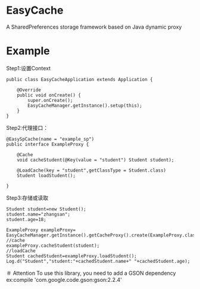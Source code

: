# EasyCache
A SharedPreferences storage framework based on Java dynamic proxy

# Example
Step1:设置Context

    public class EasyCacheApplication extends Application {

        @Override
        public void onCreate() {
            super.onCreate();
            EasyCacheManager.getInstance().setup(this);
        }
    }

Step2:代理接口：

    @EasySpCache(name = "example_sp")
    public interface ExampleProxy {

        @Cache
        void cacheStudent(@Key(value = "student") Student student);

        @LoadCache(key = "student",getClassType = Student.class)
        Student loadStudent();

    }

Step3:存储或读取

    Student student=new Student();
    student.name="zhangsan";
    student.age=18;

    ExampleProxy exampleProxy= EasyCacheManager.getInstance().getCacheProxy().create(ExampleProxy.class);
    //cache
    exampleProxy.cacheStudent(student);
    //loadCache
    Student cachedStudent=exampleProxy.loadStudent();
    Log.d("Student","student:"+cachedStudent.name+" "+cachedStudent.age);

＃ Attention
To use this library, you need to add a GSON dependency
ex:compile 'com.google.code.gson:gson:2.2.4'
